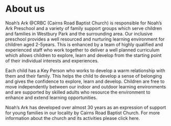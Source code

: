 # About us
Noah’s Ark @CRBC (Cairns Road Baptist Church) is responsible for Noah’s Ark Preschool and a variety of family support groups which serve children and families in Westbury Park and the surrounding area.   Our inclusive preschool provides a well resourced and nurturing learning environment for children aged 2-5years. This is enhanced by a team of highly qualified and experienced staff who work together to deliver a well planned curriculum which allows children to explore, learn and develop from the starting point of their individual interests and experiences.

Each child has a Key Person who works to develop a warm relationship with them and their family. This helps the child to develop a sense of belonging and gives the confidence to explore, learn and develop.  Children are free to move independently between our indoor and outdoor learning environments and are supported by skilled adults who resource the environment to enhance and extend learning opportunities.

Noah’s Ark has developed over almost 30 years as an expression of support for young families in our locality by Cairns Road Baptist Church. For more information about the church and its activities please click here.
